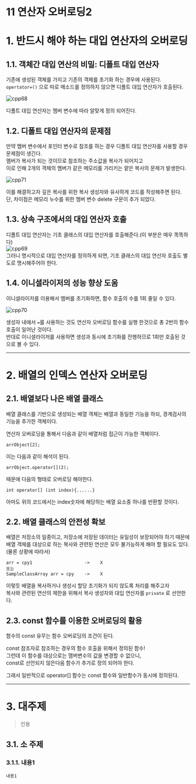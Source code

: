 11 연산자 오버로딩2
=======================
# 1. 반드시 해야 하는 대입 연산자의 오버로딩
## 1.1. 객체간 대입 연산의 비밀: 디폴트 대입 연산자      
기존에 생성된 객체를 가지고 기존의 객체를 초기화 하는 경우에 사용된다.        
```opertator=()``` 으로 따로 메소드를 정의하지 않으면 디폴트 대입 연산자가 호출된다. 
    
![cpp68](https://user-images.githubusercontent.com/50267433/75637660-3f364a00-5c6b-11ea-9fa2-efa322484945.PNG)   
    
디폴트 대입 연산자는 멤버 변수에 따라 알맞게 정의 되어진다.     
    
## 1.2. 디폴트 대입 연산자의 문제점
만약 멤버 변수에서 포인터 변수로 참조를 하는 경우 디폴트 대입 연산자를 사용할 경우 문제점이 생긴다.     
멤버가 복사가 되는 것이므로 참조하는 주소값을 복사가 되어지고       
이로 인해 2개의 객체의 멤버가 같은 메모리를 가리키는 얕은 복사의 문제가 발생한다.      
    
![cpp71](https://user-images.githubusercontent.com/50267433/75637793-d7343380-5c6b-11ea-8d0e-091afcfede5e.PNG)   
     
이를 해결하고자 깊은 복사를 위한 복사 생성자와 유사하게 코드를 작성해주면 된다.  
단, 차이점은 메모리 누수를 위한 멤버 변수 delete 구문이 추가 되었다.  
   
## 1.3. 상속 구조에서의 대입 연산자 호출   
디폴트 대입 연산자는 기초 클래스의 대입 연산자를 호출해준다.(이 부분은 매우 똑똑하다)         
![cpp69](https://user-images.githubusercontent.com/50267433/75639744-a527cf00-5c75-11ea-93cb-8d8e8a3593d2.PNG)      
그러니 명시적으로 대입 연산자를 정의하게 되면, 기초 클래스의 대입 연산자 호출도 별도로 명시해주어야 한다.       

## 1.4. 이니셜라이저의 성능 향상 도움
이니셜라이저를 이용해서 멤버를 초기화하면, 함수 호출의 수를 1회 줄일 수 있다.     
    
![cpp70](https://user-images.githubusercontent.com/50267433/75639790-d56f6d80-5c75-11ea-936f-68b89dfb1514.PNG)   
       
생성자 내에서 ```=```를 사용하는 것도 연산자 오버로딩 함수를 실행 한것으로 총 2번의 함수 호출이 일어난 것이다.       
반대로 이니셜라이저를 사용하면 생성과 동시에 초기화를 진행하므로 1회만 호출된 것으로 볼 수 있다.        
      
*** 
# 2. 배열의 인덱스 연산자 오버로딩 
## 2.1. 배열보다 나은 배열 클래스
배열 클래스를 기반으로 생성되는 배열 객체는 배열과 동일한 기능을 하되, 경계검사의 기능을 추가한 객체이다.     
    
연산자 오버로딩을 통해서 다음과 같이 배열처럼 접근이 가능한 객체이다.   
```
arrObject[2];
```
이는 다음과 같이 해석이 된다.  
```
arrObject.operator[](2);
```
때문에 다음의 형태로 오버로딩 해야한다.  
```
int operator[] (int index){......}
```
아마도 위의 코드에서는 index숫자에 해당하는 배열 요소중 하나를 반환할 것이다.  

## 2.2. 배열 클래스의 안전성 확보   
배열은 저장소의 일종이고, 저장소에 저장된 데이터는 유일성이 보장되어야 하기 때문에     
배열 객체를 대상으로 하는 복사와 관련된 연산은 모두 불가능하게 해야 할 필요도 있다.(물론 상황에 따라서)   
```
arr = cpy1                    ->    X
또는
SampleClassArray arr = cpy    ->    X
```   
이렇듯 배열을 복사하거나 생성시 할당 초기화가 되지 않도록 처리를 해주고자  
복사와 관련된 연산의 제한을 위해서 복사 생성자와 대입 연산자를 ```private``` 로 선언한다.

## 2.3. const 함수를 이용한 오버로딩의 활용   
함수의 const 유무는 함수 오버로딩의 조건이 된다.      
    
const 참조자로 참조하는 경우의 함수 호출을 위해서 정의된 함수!     
그런데 이 함수를 대상으로는 맴버변수의 값을 변경할 수 없으니,      
const로 선언되지 않은다음 함수가 추가로 정의 되어야 한다.     
        
그래서 일반적으로 operator[] 함수는 const 함수와 일반함수가 동시에 정의된다.        
    
***
# 3. 대주제
> 인용
## 3.1. 소 주제
### 3.1.1. 내용1
```
내용1
```
